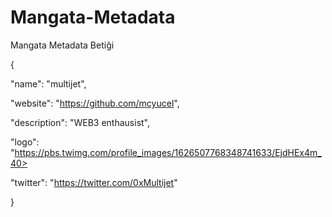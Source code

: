 # Mangata-Metadata
Mangata Metadata Betiği

{

  "name": "multijet",
  
  "website": "https://github.com/mcyucel",
  
  "description": "WEB3 enthausist",
  
  "logo": "https://pbs.twimg.com/profile_images/1626507768348741633/EjdHEx4m_40>
  
  "twitter": "https://twitter.com/0xMultijet"
  
}
